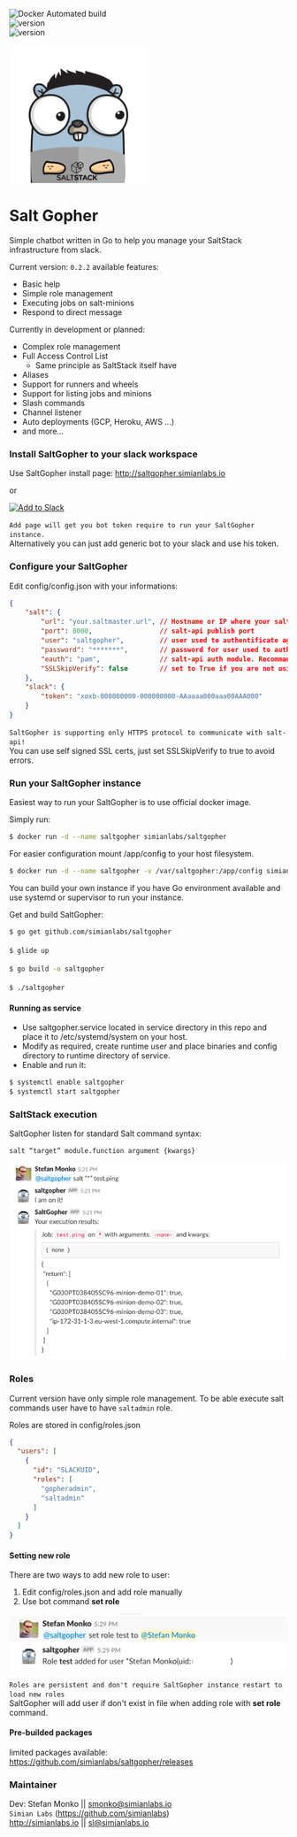 ![Docker Automated build](https://img.shields.io/docker/automated/jrottenberg/ffmpeg.svg)   
![version](https://codebuild.eu-west-1.amazonaws.com/badges?uuid=eyJlbmNyeXB0ZWREYXRhIjoiWTRwQmQ0a0M5Tjc5WTlsTHBEdmsxU0E2WjZmY0xvdWZ4WERZTmtaQTUzSHR6M3FGazF1bWNLUjFuQ2p0RUk4d0JJa0NVZXZMaWJBVmI2dFVrSmc0T0NRPSIsIml2UGFyYW1ldGVyU3BlYyI6IjFpUTNuOTJqOVBacFBoREMiLCJtYXRlcmlhbFNldFNlcmlhbCI6MX0%3D&branch=master)  
![version](https://img.shields.io/badge/Version-0.2.2-brightgreen.svg)  

<img src="saltgopher.png" width="250">

# Salt Gopher
Simple chatbot written in Go to help you manage your SaltStack infrastructure from slack.

Current version: `0.2.2` available features:

* Basic help 
* Simple role management  
* Executing jobs on salt-minions
* Respond to direct message

Currently in development or planned:
* Complex role management
* Full Access Control List  
  * Same principle as SaltStack itself have
* Aliases
* Support for runners and wheels
* Support for listing jobs and minions
* Slash commands
* Channel listener
* Auto deployments (GCP, Heroku, AWS ...)
* and more...


### Install SaltGopher to your slack workspace

Use SaltGopher install page: http://saltgopher.simianlabs.io

or

<a href="https://slack.com/oauth/authorize?client_id=418342024391.489186556466&scope=bot,chat:write:bot,incoming-webhook,files:write:user,users.profile:read"><img alt="Add to Slack" height="40" width="139" src="https://platform.slack-edge.com/img/add_to_slack.png" srcset="https://platform.slack-edge.com/img/add_to_slack.png 1x, https://platform.slack-edge.com/img/add_to_slack@2x.png 2x" /></a>

`Add page will get you bot token require to run your SaltGopher instance.`  
Alternatively you can just add generic bot to your slack and use his token.

### Configure your SaltGopher

Edit config/config.json with your informations:
```json
{
    "salt": {
        "url": "your.saltmaster.url", // Hostname or IP where your salt-api are running
        "port": 8000,                 // salt-api publish port
        "user": "saltgopher",         // user used to authentificate against salt-api
        "password": "*******",        // password for user used to authentificate against salt-api
        "eauth": "pam",               // salt-api auth module. Recommanded to use pam
        "SSLSkipVerify": false        // set to True if you are not using valid SSL certificate
    },
    "slack": {
        "token": "xoxb-000000000-000000000-AAaaaa000aaa00AAA000"
    }
}
```
`SaltGopher is supporting only HTTPS protocol to communicate with salt-api!`  
You can use self signed SSL certs, just set SSLSkipVerify to true to avoid errors.

### Run your SaltGopher instance
Easiest way to run your SaltGopher is to use official docker image.

Simply run:
```bash
$ docker run -d --name saltgopher simianlabs/saltgopher
```

For easier configuration mount /app/config to your host filesystem.
```bash
$ docker run -d --name saltgopher -v /var/saltgopher:/app/config simianlabs/saltgopher
```

You can build your own instance if you have Go environment available and use systemd or supervisor to run your instance.

Get and build SaltGopher:
```bash
$ go get github.com/simianlabs/saltgopher

$ glide up

$ go build -o saltgopher

$ ./saltgopher

```

#### Running as service
* Use saltgopher.service located in service directory in this repo and place it to /etc/systemd/system on your host.
* Modify as required, create runtime user and place binaries and config directory to runtime directory of service.
* Enable and run it:
```bash
$ systemctl enable saltgopher
$ systemctl start saltgopher
```
### SaltStack execution
SaltGopher listen for standard Salt command syntax:
```
salt “target” module.function argument {kwargs}
```
<img src="pics/salttest.png">

### Roles

Current version have only simple role management.
To be able execute salt commands user have to have `saltadmin` role.

Roles are stored in config/roles.json
```json
{
  "users": [
    {
      "id": "SLACKUID",
      "roles": [
        "gopheradmin",
        "saltadmin"
      ]
    }
  ]
}
```
#### Setting new role
There are two ways to add new role to user:
1. Edit config/roles.json and add role manually
2. Use bot command **set role**  
<img src="pics/setrole.png">

`Roles are persistent and don't require SaltGopher instance restart to load new roles`  
SaltGopher will add user if don't exist in file when adding role with **set role** command.


#### Pre-builded packages

limited packages available: https://github.com/simianlabs/saltgopher/releases

### Maintainer
Dev: Stefan Monko || smonko@simianlabs.io  
`Simian Labs` (https://github.com/simianlabs)  
http://simianlabs.io || sl@simianlabs.io
